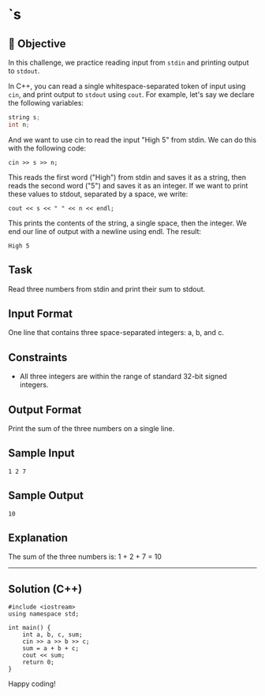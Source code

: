 # `s

## 📝 Objective

In this challenge, we practice reading input from `stdin` and printing output to `stdout`.

In C++, you can read a single whitespace-separated token of input using `cin`, and print output to `stdout` using `cout`. For example, let's say we declare the following variables:

```cpp
string s;
int n;
```

And we want to use cin to read the input "High 5" from stdin. We can do this with the following code:

``` cin >> s >> n; ```

This reads the first word ("High") from stdin and saves it as a string, then reads the second word ("5") and saves it as an integer. If we want to print these values to stdout, separated by a space, we write:

```cout << s << " " << n << endl;```

This prints the contents of the string, a single space, then the integer. We end our line of output with a newline using endl. The result:
 
```High 5```

## Task

Read three numbers from stdin and print their sum to stdout.

## Input Format

One line that contains three space-separated integers: a, b, and c.

## Constraints

- All three integers are within the range of standard 32-bit signed integers.

## Output Format

Print the sum of the three numbers on a single line.


## Sample Input

``` 1 2 7 ```

##  Sample Output

``` 10 ```

## Explanation

The sum of the three numbers is:
1 + 2 + 7 = 10


<hr>

## Solution (C++)

```
#include <iostream>
using namespace std;

int main() {
    int a, b, c, sum;
    cin >> a >> b >> c;
    sum = a + b + c;
    cout << sum;
    return 0;
}
```
Happy coding! 